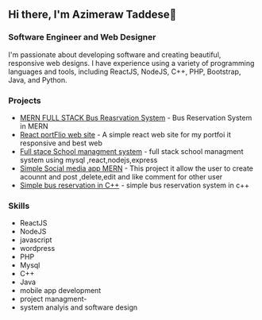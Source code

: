 
## Hi there, I'm  Azimeraw Taddese👋
### Software Engineer and Web Designer

I'm passionate about developing software and creating beautiful, responsive web designs. I have experience using a variety of programming languages and tools, including ReactJS, NodeJS, C++, PHP, Bootstrap, Java, and Python.

### Projects

- [MERN FULL STACK Bus Reasrvation System](https://github.com/Azime12/React-App-bus-reservation-System) - Bus Reservation System  in MERN
- [React portFlio web site](https://github.com/Azime12/My-Portflio-React-app) - A simple react web site for my portfoi it responsive and best web
- [Full stace School managment system](https://github.com/Azime12/School-Mangment-system-METN-app) - full stack school managment system using mysql ,react,nodejs,express
- [Simple Social media app MERN](https://github.com/Azime12/MERN_STACK-Simple-social-madia-app) - This project it allow the user to create acounnt and post ,delete,edit and like comment for other user
- [Simple bus reservation in C++]( https://github.com/Azime12/Bus-Reservation-in-c-) - simple bus reservation system in c++


### Skills

- ReactJS
- NodeJS
- javascript
- wordpress
- PHP
- Mysql
- C++
- Java
- mobile app development
- project managment-
- system analyis and software design
